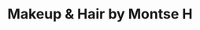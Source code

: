 ---
title: "Makeup & Hair by Montse H"
url: /san-martin-hidalgo/makeup-und-hair-by-montse-h/
shop: Kosmetik
---